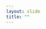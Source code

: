 ```yaml
---
layout: slide
title: ""
---
```


<section data-background-image="assets/images/Slide08.png" data-background-size="70%" data-background-position="center"/>